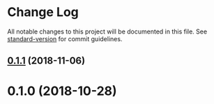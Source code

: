 # Change Log

All notable changes to this project will be documented in this file. See [standard-version](https://github.com/conventional-changelog/standard-version) for commit guidelines.

<a name="0.1.1"></a>
## [0.1.1](https://github.com/pixelass/imhotep/compare/v0.1.0...v0.1.1) (2018-11-06)



<a name="0.1.0"></a>

# 0.1.0 (2018-10-28)
